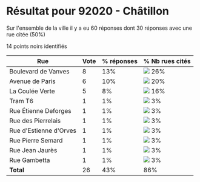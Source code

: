 # Résultat pour 92020 - Châtillon

Sur l'ensemble de la ville il y a eu 60 réponses dont 30 réponses avec une rue citée (50%)

14 points noirs identifiés

| Rue | Vote | % réponses | % Nb rues cités|
|-----|------|------------|----------------|
| Boulevard de Vanves | 8 | 13% | <img src="../../img/bar_26.gif" />&nbsp;26%|
| Avenue de Paris | 6 | 10% | <img src="../../img/bar_20.gif" />&nbsp;20%|
| La Coulée Verte | 5 | 8% | <img src="../../img/bar_16.gif" />&nbsp;16%|
| Tram T6 | 1 | 1% | <img src="../../img/bar_3.gif" />&nbsp;3%|
| Rue Étienne Deforges | 1 | 1% | <img src="../../img/bar_3.gif" />&nbsp;3%|
| Rue des Pierrelais | 1 | 1% | <img src="../../img/bar_3.gif" />&nbsp;3%|
| Rue d'Estienne d'Orves | 1 | 1% | <img src="../../img/bar_3.gif" />&nbsp;3%|
| Rue Pierre Semard | 1 | 1% | <img src="../../img/bar_3.gif" />&nbsp;3%|
| Rue Jean Jaurès | 1 | 1% | <img src="../../img/bar_3.gif" />&nbsp;3%|
| Rue Gambetta | 1 | 1% | <img src="../../img/bar_3.gif" />&nbsp;3%|
| **Total** | 26 | 43% | 86%|
